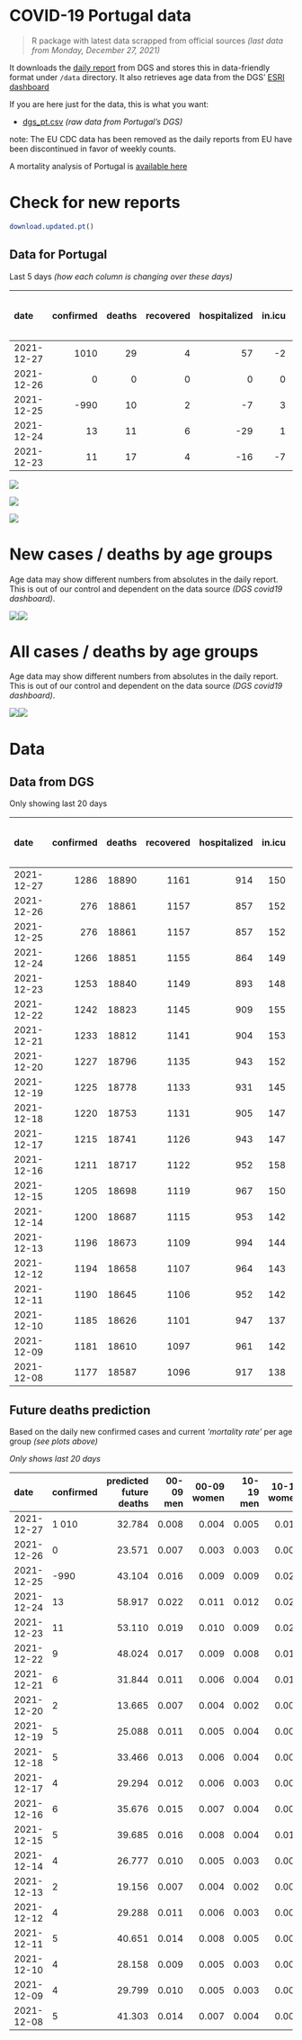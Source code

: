 COVID-19 Portugal data
================

> R package with latest data scrapped from official sources *(last data
> from Monday, December 27, 2021)*

It downloads the [daily
report](https://covid19.min-saude.pt/relatorio-de-situacao/) from DGS
and stores this in data-friendly format under `/data` directory. It also
retrieves age data from the DGS’ [ESRI
dashboard](https://covid19.min-saude.pt/ponto-de-situacao-atual-em-portugal/)

If you are here just for the data, this is what you want:

-   [dgs\_pt.csv](raw/master/data/dgs_pt.csv) *(raw data from Portugal’s
    DGS)*

note: The EU CDC data has been removed as the daily reports from EU have
been discontinued in favor of weekly counts.

A mortality analysis of Portugal is [available
here](https://averissimo.github.io/covid19-analysis/mortality.html)

# Check for new reports

``` r
download.updated.pt()
```

## Data for Portugal

Last 5 days *(how each column is changing over these days)*

| date       | confirmed | deaths | recovered | hospitalized | in.icu | first vaccine | second vaccine | confirmed m 00-09 | confirmed w 00-09 | confirmed m 10-19 | confirmed w 10-19 | confirmed m 20-29 | confirmed w 20-29 | confirmed m 30-39 | confirmed w 30-39 | confirmed m 40-49 | confirmed w 40-49 | confirmed m 50-59 | confirmed w 50-59 | confirmed m 60-69 | confirmed w 60-69 | confirmed m 70-79 | confirmed w 70-79 | confirmed m 80+ | confirmed w 80+ | death m 00-09 | death w 00-09 | death m 10-19 | death w 10-19 | death m 20-29 | death w 20-29 | death m 30-39 | death w 30-39 | death m 40-49 | death w 40-49 | death m 50-59 | death w 50-59 | death m 60-69 | death w 60-69 | death m 70-79 | death w 70-79 | death m 80+ | death w 80+ |
|:-----------|----------:|-------:|----------:|-------------:|-------:|--------------:|---------------:|------------------:|------------------:|------------------:|------------------:|------------------:|------------------:|------------------:|------------------:|------------------:|------------------:|------------------:|------------------:|------------------:|------------------:|------------------:|------------------:|----------------:|----------------:|--------------:|--------------:|--------------:|--------------:|--------------:|--------------:|--------------:|--------------:|--------------:|--------------:|--------------:|--------------:|--------------:|--------------:|--------------:|--------------:|------------:|------------:|
| 2021-12-27 |      1010 |     29 |         4 |           57 |     -2 |            NA |             NA |               189 |               195 |               325 |               430 |               704 |               753 |               577 |               540 |               565 |               619 |               364 |               398 |               199 |               221 |                70 |                72 |              41 |              52 |             0 |             0 |             0 |             0 |             0 |             0 |             0 |             0 |             0 |             0 |             1 |             0 |             2 |             0 |             3 |             1 |           7 |           2 |
| 2021-12-26 |         0 |      0 |         0 |            0 |      0 |            NA |             NA |               152 |               133 |               204 |               238 |               385 |               463 |               325 |               323 |               304 |               332 |               243 |               223 |               127 |               110 |                48 |                42 |              30 |              51 |             0 |             0 |             0 |             0 |             0 |             0 |             0 |             0 |             0 |             0 |             0 |             0 |             0 |             1 |             2 |             2 |           6 |           2 |
| 2021-12-25 |      -990 |     10 |         2 |           -7 |      3 |            NA |             NA |               357 |               384 |               632 |               735 |              1085 |              1115 |               842 |               913 |               870 |               872 |               625 |               629 |               296 |               330 |                98 |               123 |              36 |              67 |             0 |             0 |             0 |             0 |             0 |             0 |             0 |             0 |             0 |             0 |             0 |             0 |             1 |             0 |             1 |             1 |           2 |           5 |
| 2021-12-24 |        13 |     11 |         6 |          -29 |      1 |            NA |             NA |               498 |               471 |               819 |               909 |              1479 |              1476 |              1110 |              1162 |              1068 |              1178 |               743 |               781 |               404 |               390 |               144 |               144 |              63 |              82 |             0 |             0 |             0 |             0 |             0 |             0 |             0 |             0 |             0 |             1 |             1 |             0 |             0 |             0 |             2 |             1 |           2 |           4 |
| 2021-12-23 |        11 |     17 |         4 |          -16 |     -7 |            NA |             NA |               427 |               449 |               642 |               697 |              1196 |              1159 |               952 |               872 |               880 |               962 |               581 |               619 |               356 |               326 |               122 |               143 |              48 |              99 |             0 |             0 |             0 |             0 |             0 |             0 |             0 |             0 |             0 |             0 |             1 |             0 |             3 |             0 |             3 |             4 |           2 |           4 |

![](README_files/figure-gfm/totals-1.svg)<!-- -->

![](README_files/figure-gfm/differential-1.svg)<!-- -->

![](README_files/figure-gfm/differential_7days-1.svg)<!-- -->

# New cases / deaths by age groups

Age data may show different numbers from absolutes in the daily report.
This is out of our control and dependent on the data source *(DGS
covid19 dashboard)*.

![](README_files/figure-gfm/new_cases_deaths-1.svg)<!-- -->![](README_files/figure-gfm/new_cases_deaths-2.svg)<!-- -->

# All cases / deaths by age groups

Age data may show different numbers from absolutes in the daily report.
This is out of our control and dependent on the data source *(DGS
covid19 dashboard)*.

![](README_files/figure-gfm/total_cases_deaths-1.svg)<!-- -->![](README_files/figure-gfm/total_cases_deaths-2.svg)<!-- -->

# Data

## Data from DGS

Only showing last 20 days

| date       | confirmed | deaths | recovered | hospitalized | in.icu | confirmed m 00-09 | confirmed w 00-09 | confirmed m 10-19 | confirmed w 10-19 | confirmed m 20-29 | confirmed w 20-29 | confirmed m 30-39 | confirmed w 30-39 | confirmed m 40-49 | confirmed w 40-49 | confirmed m 50-59 | confirmed w 50-59 | confirmed m 60-69 | confirmed w 60-69 | confirmed m 70-79 | confirmed w 70-79 | confirmed m 80+ | confirmed w 80+ | death m 00-09 | death w 00-09 | death m 10-19 | death w 10-19 | death m 20-29 | death w 20-29 | death m 30-39 | death w 30-39 | death m 40-49 | death w 40-49 | death m 50-59 | death w 50-59 | death m 60-69 | death w 60-69 | death m 70-79 | death w 70-79 | death m 80+ | death w 80+ | first vaccine | second vaccine |
|:-----------|----------:|-------:|----------:|-------------:|-------:|------------------:|------------------:|------------------:|------------------:|------------------:|------------------:|------------------:|------------------:|------------------:|------------------:|------------------:|------------------:|------------------:|------------------:|------------------:|------------------:|----------------:|----------------:|--------------:|--------------:|--------------:|--------------:|--------------:|--------------:|--------------:|--------------:|--------------:|--------------:|--------------:|--------------:|--------------:|--------------:|--------------:|--------------:|------------:|------------:|--------------:|---------------:|
| 2021-12-27 |      1286 |  18890 |      1161 |          914 |    150 |             45827 |             44279 |             69467 |             69110 |            104835 |            105556 |             90756 |            100018 |             94182 |            113705 |             77590 |             95573 |             56530 |             61740 |             35037 |             39174 |           27593 |           54167 |             2 |             1 |             1 |             2 |             8 |             5 |            27 |            21 |           117 |            74 |           386 |           162 |          1202 |           532 |          2538 |          1547 |        5639 |        6626 |            NA |             NA |
| 2021-12-26 |       276 |  18861 |      1157 |          857 |    152 |             45638 |             44084 |             69142 |             68680 |            104131 |            104803 |             90179 |             99478 |             93617 |            113086 |             77226 |             95175 |             56331 |             61519 |             34967 |             39102 |           27552 |           54115 |             2 |             1 |             1 |             2 |             8 |             5 |            27 |            21 |           117 |            74 |           385 |           162 |          1200 |           532 |          2535 |          1546 |        5632 |        6624 |            NA |             NA |
| 2021-12-25 |       276 |  18861 |      1157 |          857 |    152 |             45486 |             43951 |             68938 |             68442 |            103746 |            104340 |             89854 |             99155 |             93313 |            112754 |             76983 |             94952 |             56204 |             61409 |             34919 |             39060 |           27522 |           54064 |             2 |             1 |             1 |             2 |             8 |             5 |            27 |            21 |           117 |            74 |           385 |           162 |          1200 |           531 |          2533 |          1544 |        5626 |        6622 |            NA |             NA |
| 2021-12-24 |      1266 |  18851 |      1155 |          864 |    149 |             45129 |             43567 |             68306 |             67707 |            102661 |            103225 |             89012 |             98242 |             92443 |            111882 |             76358 |             94323 |             55908 |             61079 |             34821 |             38937 |           27486 |           53997 |             2 |             1 |             1 |             2 |             8 |             5 |            27 |            21 |           117 |            74 |           385 |           162 |          1199 |           531 |          2532 |          1543 |        5624 |        6617 |            NA |             NA |
| 2021-12-23 |      1253 |  18840 |      1149 |          893 |    148 |             44631 |             43096 |             67487 |             66798 |            101182 |            101749 |             87902 |             97080 |             91375 |            110704 |             75615 |             93542 |             55504 |             60689 |             34677 |             38793 |           27423 |           53915 |             2 |             1 |             1 |             2 |             8 |             5 |            27 |            21 |           117 |            73 |           384 |           162 |          1199 |           531 |          2530 |          1542 |        5622 |        6613 |            NA |             NA |
| 2021-12-22 |      1242 |  18823 |      1145 |          909 |    155 |             44204 |             42647 |             66845 |             66101 |             99986 |            100590 |             86950 |             96208 |             90495 |            109742 |             75034 |             92923 |             55148 |             60363 |             34555 |             38650 |           27375 |           53816 |             2 |             1 |             1 |             2 |             8 |             5 |            27 |            21 |           117 |            73 |           383 |           162 |          1196 |           531 |          2527 |          1538 |        5620 |        6609 |            NA |             NA |
| 2021-12-21 |      1233 |  18812 |      1141 |          904 |    153 |             43825 |             42264 |             66322 |             65571 |             99044 |             99632 |             86156 |             95469 |             89711 |            108929 |             74518 |             92357 |             54830 |             60059 |             34444 |             38519 |           27324 |           53739 |             2 |             1 |             1 |             2 |             8 |             5 |            27 |            21 |           117 |            73 |           383 |           162 |          1194 |           531 |          2526 |          1536 |        5618 |        6605 |            NA |             NA |
| 2021-12-20 |      1227 |  18796 |      1135 |          943 |    152 |             43567 |             42020 |             66036 |             65236 |             98460 |             99053 |             85656 |             94978 |             89212 |            108406 |             74169 |             91969 |             54607 |             59842 |             34384 |             38420 |           27295 |           53679 |             2 |             1 |             1 |             2 |             8 |             5 |            27 |            21 |           117 |            73 |           383 |           162 |          1192 |           531 |          2524 |          1535 |        5612 |        6600 |            NA |             NA |
| 2021-12-19 |      1225 |  18778 |      1133 |          931 |    145 |             43407 |             41846 |             65896 |             65059 |             98193 |             98801 |             85450 |             94730 |             88989 |            108161 |             73971 |             91797 |             54528 |             59752 |             34348 |             38380 |           27280 |           53662 |             2 |             1 |             1 |             2 |             8 |             5 |            27 |            21 |           116 |            73 |           383 |           162 |          1191 |           531 |          2520 |          1534 |        5609 |        6592 |            NA |             NA |
| 2021-12-18 |      1220 |  18753 |      1131 |          905 |    147 |             43164 |             41621 |             65639 |             64797 |             97800 |             98458 |             85082 |             94404 |             88634 |            107743 |             73674 |             91542 |             54384 |             59580 |             34278 |             38308 |           27258 |           53619 |             2 |             1 |             1 |             2 |             8 |             5 |            27 |            21 |           116 |            73 |           382 |           162 |          1186 |           530 |          2517 |          1534 |        5601 |        6585 |            NA |             NA |
| 2021-12-17 |      1215 |  18741 |      1126 |          943 |    147 |             42874 |             41334 |             65344 |             64508 |             97299 |             98023 |             84670 |             93976 |             88231 |            107288 |             73387 |             91222 |             54193 |             59394 |             34203 |             38208 |           27220 |           53557 |             2 |             1 |             1 |             2 |             8 |             5 |            27 |            21 |           116 |            73 |           381 |           162 |          1184 |           530 |          2515 |          1531 |        5598 |        6584 |            NA |             NA |
| 2021-12-16 |      1211 |  18717 |      1122 |          952 |    158 |             42607 |             41064 |             65103 |             64280 |             96834 |             97643 |             84312 |             93595 |             87841 |            106876 |             73114 |             90911 |             53971 |             59180 |             34129 |             38126 |           27192 |           53512 |             2 |             1 |             1 |             2 |             8 |             5 |            27 |            21 |           116 |            73 |           380 |           160 |          1183 |           528 |          2511 |          1529 |        5592 |        6578 |            NA |             NA |
| 2021-12-15 |      1205 |  18698 |      1119 |          967 |    150 |             42263 |             40769 |             64807 |             63980 |             96388 |             97222 |             83911 |             93186 |             87475 |            106429 |             72796 |             90572 |             53738 |             58953 |             34020 |             38032 |           27159 |           53453 |             2 |             1 |             1 |             2 |             8 |             5 |            27 |            20 |           116 |            73 |           379 |           160 |          1182 |           528 |          2510 |          1528 |        5586 |        6570 |            NA |             NA |
| 2021-12-14 |      1200 |  18687 |      1115 |          953 |    142 |             41897 |             40395 |             64516 |             63649 |             95901 |             96822 |             83480 |             92707 |             87012 |            105881 |             72430 |             90147 |             53484 |             58687 |             33928 |             37920 |           27110 |           53395 |             2 |             1 |             1 |             1 |             8 |             5 |            27 |            20 |           116 |            73 |           378 |           160 |          1182 |           528 |          2507 |          1525 |        5585 |        6568 |            NA |             NA |
| 2021-12-13 |      1196 |  18673 |      1109 |          994 |    144 |             41677 |             40187 |             64336 |             63489 |             95602 |             96575 |             83174 |             92448 |             86693 |            105549 |             72221 |             89898 |             53295 |             58504 |             33846 |             37845 |           27085 |           53355 |             2 |             1 |             1 |             1 |             8 |             5 |            27 |            20 |           115 |            73 |           378 |           160 |          1180 |           528 |          2506 |          1522 |        5583 |        6563 |            NA |             NA |
| 2021-12-12 |      1194 |  18658 |      1107 |          964 |    143 |             41513 |             40013 |             64219 |             63369 |             95434 |             96416 |             83011 |             92287 |             86504 |            105358 |             72058 |             89738 |             53177 |             58401 |             33796 |             37787 |           27066 |           53319 |             2 |             1 |             1 |             1 |             8 |             5 |            27 |            20 |           115 |            72 |           378 |           160 |          1177 |           527 |          2502 |          1521 |        5580 |        6561 |            NA |             NA |
| 2021-12-11 |      1190 |  18645 |      1106 |          952 |    142 |             41258 |             39762 |             64012 |             63166 |             95079 |             96180 |             82752 |             92010 |             86161 |            105042 |             71792 |             89465 |             52988 |             58207 |             33707 |             37694 |           27038 |           53277 |             2 |             1 |             1 |             1 |             8 |             5 |            27 |            20 |           115 |            72 |           378 |           160 |          1176 |           526 |          2497 |          1520 |        5578 |        6558 |            NA |             NA |
| 2021-12-10 |      1185 |  18626 |      1101 |          947 |    137 |             40937 |             39419 |             63676 |             62889 |             94660 |             95835 |             82336 |             91606 |             85727 |            104511 |             71489 |             89097 |             52742 |             57924 |             33582 |             37572 |           26996 |           53218 |             2 |             1 |             1 |             1 |             8 |             5 |            27 |            20 |           115 |            72 |           377 |           160 |          1175 |           526 |          2494 |          1519 |        5570 |        6553 |            NA |             NA |
| 2021-12-09 |      1181 |  18610 |      1097 |          961 |    142 |             40724 |             39212 |             63457 |             62717 |             94346 |             95575 |             82031 |             91315 |             85429 |            104196 |             71233 |             88847 |             52557 |             57729 |             33484 |             37464 |           26972 |           53187 |             2 |             1 |             1 |             1 |             8 |             5 |            27 |            20 |           114 |            72 |           376 |           160 |          1174 |           525 |          2489 |          1519 |        5566 |        6550 |            NA |             NA |
| 2021-12-08 |      1177 |  18587 |      1096 |          917 |    138 |             40488 |             38986 |             63236 |             62532 |             93991 |             95339 |             81736 |             91048 |             85169 |            103918 |             71040 |             88604 |             52389 |             57554 |             33396 |             37381 |           26933 |           53146 |             2 |             1 |             1 |             1 |             8 |             5 |            27 |            20 |           114 |            72 |           376 |           160 |          1170 |           525 |          2485 |          1518 |        5559 |        6543 |            NA |             NA |

## Future deaths prediction

Based on the daily new confirmed cases and current *‘mortality rate’*
per age group *(see plots above)*

*Only shows last 20 days*

| date       | confirmed | predicted future deaths | 00-09 men | 00-09 women | 10-19 men | 10-19 women | 20-29 men | 20-29 women | 30-39 men | 30-39 women | 40-49 men | 40-49 women | 50-59 men | 50-59 women | 60-69 men | 60-69 women | 70-79 men | 70-79 women | 80+ men | 80+ women |
|:-----------|:----------|------------------------:|----------:|------------:|----------:|------------:|----------:|------------:|----------:|------------:|----------:|------------:|----------:|------------:|----------:|------------:|----------:|------------:|--------:|----------:|
| 2021-12-27 | 1 010     |                  32.784 |     0.008 |       0.004 |     0.005 |       0.012 |     0.054 |       0.036 |     0.172 |       0.113 |     0.702 |       0.403 |     1.811 |       0.675 |     4.231 |       1.904 |     5.071 |       2.843 |   8.379 |     6.361 |
| 2021-12-26 | 0         |                  23.571 |     0.007 |       0.003 |     0.003 |       0.007 |     0.029 |       0.022 |     0.097 |       0.068 |     0.378 |       0.216 |     1.209 |       0.378 |     2.700 |       0.948 |     3.477 |       1.659 |   6.131 |     6.239 |
| 2021-12-25 | -990      |                  43.104 |     0.016 |       0.009 |     0.009 |       0.021 |     0.083 |       0.053 |     0.250 |       0.192 |     1.081 |       0.568 |     3.109 |       1.066 |     6.294 |       2.844 |     7.099 |       4.857 |   7.357 |     8.196 |
| 2021-12-24 | 13        |                  58.917 |     0.022 |       0.011 |     0.012 |       0.026 |     0.113 |       0.070 |     0.330 |       0.244 |     1.327 |       0.767 |     3.696 |       1.324 |     8.590 |       3.361 |    10.431 |       5.687 |  12.875 |    10.031 |
| 2021-12-23 | 11        |                  53.110 |     0.019 |       0.010 |     0.009 |       0.020 |     0.091 |       0.055 |     0.283 |       0.183 |     1.093 |       0.626 |     2.890 |       1.049 |     7.570 |       2.809 |     8.837 |       5.647 |   9.809 |    12.110 |
| 2021-12-22 | 9         |                  48.024 |     0.017 |       0.009 |     0.008 |       0.015 |     0.072 |       0.045 |     0.236 |       0.155 |     0.974 |       0.529 |     2.567 |       0.959 |     6.762 |       2.620 |     8.041 |       5.173 |  10.423 |     9.419 |
| 2021-12-21 | 6         |                  31.844 |     0.011 |       0.006 |     0.004 |       0.010 |     0.045 |       0.027 |     0.149 |       0.103 |     0.620 |       0.340 |     1.736 |       0.658 |     4.742 |       1.870 |     4.346 |       3.910 |   5.927 |     7.340 |
| 2021-12-20 | 2         |                  13.665 |     0.007 |       0.004 |     0.002 |       0.005 |     0.020 |       0.012 |     0.061 |       0.052 |     0.277 |       0.159 |     0.985 |       0.292 |     1.680 |       0.776 |     2.608 |       1.580 |   3.065 |     2.080 |
| 2021-12-19 | 5         |                  25.088 |     0.011 |       0.005 |     0.004 |       0.008 |     0.030 |       0.016 |     0.109 |       0.068 |     0.441 |       0.272 |     1.478 |       0.432 |     3.062 |       1.482 |     5.071 |       2.843 |   4.496 |     5.260 |
| 2021-12-18 | 5         |                  33.466 |     0.013 |       0.006 |     0.004 |       0.008 |     0.038 |       0.021 |     0.123 |       0.090 |     0.501 |       0.296 |     1.428 |       0.542 |     4.061 |       1.603 |     5.433 |       3.949 |   7.766 |     7.584 |
| 2021-12-17 | 4         |                  29.294 |     0.012 |       0.006 |     0.003 |       0.007 |     0.035 |       0.018 |     0.107 |       0.080 |     0.484 |       0.268 |     1.358 |       0.527 |     4.720 |       1.844 |     5.360 |       3.238 |   5.722 |     5.505 |
| 2021-12-16 | 6         |                  35.676 |     0.015 |       0.007 |     0.004 |       0.009 |     0.034 |       0.020 |     0.119 |       0.086 |     0.455 |       0.291 |     1.582 |       0.575 |     4.954 |       1.956 |     7.896 |       3.712 |   6.744 |     7.217 |
| 2021-12-15 | 5         |                  39.685 |     0.016 |       0.008 |     0.004 |       0.010 |     0.037 |       0.019 |     0.128 |       0.101 |     0.575 |       0.357 |     1.821 |       0.720 |     5.401 |       2.292 |     6.664 |       4.423 |  10.014 |     7.095 |
| 2021-12-14 | 4         |                  26.777 |     0.010 |       0.005 |     0.003 |       0.005 |     0.023 |       0.012 |     0.091 |       0.054 |     0.396 |       0.216 |     1.040 |       0.422 |     4.019 |       1.577 |     5.940 |       2.962 |   5.109 |     4.893 |
| 2021-12-13 | 2         |                  19.156 |     0.007 |       0.004 |     0.002 |       0.003 |     0.013 |       0.008 |     0.048 |       0.034 |     0.235 |       0.124 |     0.811 |       0.271 |     2.509 |       0.888 |     3.622 |       2.290 |   3.883 |     4.404 |
| 2021-12-12 | 4         |                  29.288 |     0.011 |       0.006 |     0.003 |       0.006 |     0.027 |       0.011 |     0.077 |       0.058 |     0.426 |       0.206 |     1.323 |       0.463 |     4.019 |       1.672 |     6.447 |       3.673 |   5.722 |     5.138 |
| 2021-12-11 | 5         |                  40.651 |     0.014 |       0.008 |     0.005 |       0.008 |     0.032 |       0.016 |     0.124 |       0.085 |     0.539 |       0.346 |     1.507 |       0.624 |     5.231 |       2.439 |     9.055 |       4.818 |   8.583 |     7.217 |
| 2021-12-10 | 4         |                  28.158 |     0.009 |       0.005 |     0.003 |       0.005 |     0.024 |       0.012 |     0.091 |       0.061 |     0.370 |       0.205 |     1.274 |       0.424 |     3.934 |       1.680 |     7.099 |       4.265 |   4.905 |     3.792 |
| 2021-12-09 | 4         |                  29.799 |     0.010 |       0.005 |     0.003 |       0.005 |     0.027 |       0.011 |     0.088 |       0.056 |     0.323 |       0.181 |     0.960 |       0.412 |     3.572 |       1.508 |     6.375 |       3.278 |   7.970 |     5.015 |
| 2021-12-08 | 5         |                  41.303 |     0.014 |       0.007 |     0.004 |       0.008 |     0.039 |       0.013 |     0.117 |       0.083 |     0.542 |       0.301 |     1.542 |       0.620 |     5.571 |       2.499 |    10.938 |       5.371 |   5.927 |     7.707 |
